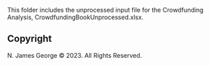 This folder includes the unprocessed input file for the Crowdfunding Analysis, CrowdfundingBookUnprocessed.xlsx.

## Copyright

N. James George © 2023. All Rights Reserved.
